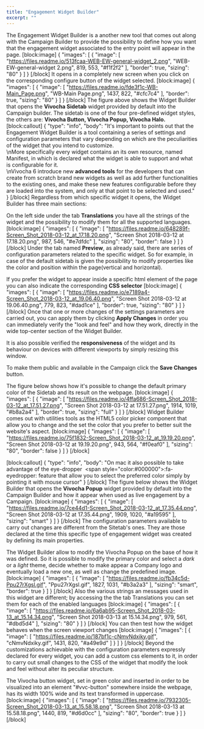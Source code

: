 ```yaml
---
title: "Engagement Widget Builder"
excerpt: ""
---
```

The Engagement Widget Builder is a another new tool that comes out along with the Campaign Builder to provide the possibility to define how you want that the engagement widget associated to the entry point will appear in the page.
[block:image]
{
  "images": [
    {
      "image": [
        "https://files.readme.io/513fcaa-WEB-EW-general-widget_2.png",
        "WEB-EW-general-widget 2.png",
        819,
        553,
        "#f1f2f2"
      ],
      "border": true,
      "sizing": "80"
    }
  ]
}
[/block]
It opens in a completely new screen when you click on the corresponding configure button of the widget selected. 
[block:image]
{
  "images": [
    {
      "image": [
        "https://files.readme.io/fde3f1c-WB-Main_Page.png",
        "WB-Main Page.png",
        1437,
        822,
        "#cfc7c4"
      ],
      "border": true,
      "sizing": "80"
    }
  ]
}
[/block]
The figure above shows the Widget Builder that opens the **Vivocha Sidetab** widget provided by default into the Campaign builder. The sidetab is one of the four pre-defined widget styles, the others are:  **Vivocha Button, Vivocha Popup, Vivocha Halo.**
[block:callout]
{
  "type": "info",
  "body": "It's important to points out that the Engagement Widget Builder is a tool containing a series of settings and configuration parameters that vary depending on which are the peculiarities of the widget that you intend to customize.  <br>\nMore specifically every widget contains an its own resource, named Manifest, in which is declared what the widget is able to support and what is configurable for it. <br>\nVivocha 6 introduce new **advanced tools** for the developers that can create from scratch brand new widgets as well as add further functionalities to the existing ones, and make these new features configurable before they are loaded into the system, and only at that point to be selected and used."
}
[/block]
Regardless from which specific widget it opens, the Widget Builder has three main sections:

On the left side under the tab **Translations** you have all the strings of the widget and the possibility to modify them for all the supported languages.
[block:image]
{
  "images": [
    {
      "image": [
        "https://files.readme.io/648289f-Screen_Shot_2018-03-12_at_17.18.20.png",
        "Screen Shot 2018-03-12 at 17.18.20.png",
        987,
        546,
        "#e7dfdc"
      ],
      "sizing": "80",
      "border": false
    }
  ]
}
[/block]
Under the tab named **Preview**, as already said, there are series of configuration parameters related to the specific widget. So for example, in case of the default sidetab is given the possibility to modify properties like the color and position within the page(vertical and horizontal).

If you prefer the widget to appear inside a specific html element of the page you can also indicate the corresponding **CSS selector**
[block:image]
{
  "images": [
    {
      "image": [
        "https://files.readme.io/e7189a4-Screen_Shot_2018-03-12_at_19.06.40.png",
        "Screen Shot 2018-03-12 at 19.06.40.png",
        779,
        823,
        "#dad1ce"
      ],
      "border": true,
      "sizing": "80"
    }
  ]
}
[/block]
Once that one or more changes of the settings parameters are carried out, you can apply them by clicking  **Apply Changes** in order you can immediately verify the "look and feel" and how they work, directly in the wide top-center section of the Widget Builder. 

It is also possible verified the **responsiveness** of the widget and its behaviour on devices with different viewports by simply resizing this window.

To make them public and available in the Campaign click the **Save Changes** button.

The figure below shows how it's possible to change the default primary color of the Sidetab and its result on the webpage.
[block:image]
{
  "images": [
    {
      "image": [
        "https://files.readme.io/4ffa686-Screen_Shot_2018-03-12_at_17.51.27.png",
        "Screen Shot 2018-03-12 at 17.51.27.png",
        1914,
        1019,
        "#b8a2a4"
      ],
      "border": true,
      "sizing": "full"
    }
  ]
}
[/block]
Widget Builder comes out with utilities tools as the HTML5 color picker component  that allow you to change and the set the color that you prefer to better suit the website's aspect.
[block:image]
{
  "images": [
    {
      "image": [
        "https://files.readme.io/75f1832-Screen_Shot_2018-03-12_at_19.19.20.png",
        "Screen Shot 2018-03-12 at 19.19.20.png",
        943,
        564,
        "#f0eaf0"
      ],
      "sizing": "80",
      "border": false
    }
  ]
}
[/block]

[block:callout]
{
  "type": "info",
  "body": "On mac it also possible to take advantage of the eye-dropper &nbsp;<span style=\"color:#000000\">:fa-eyedropper:</span>&nbsp;feature that allow you to select the preferred color simply by pointing it with mouse cursor"
}
[/block]
The figure below shows the Widget Builder that opens the **Vivocha Popup** widget provided by default into the Campaign Builder and how it appear when used as live engagement by a Campaign.
[block:image]
{
  "images": [
    {
      "image": [
        "https://files.readme.io/7ce44d1-Screen_Shot_2018-03-12_at_17.35.44.png",
        "Screen Shot 2018-03-12 at 17.35.44.png",
        1909,
        1020,
        "#a19595"
      ],
      "sizing": "smart"
    }
  ]
}
[/block]
The configuration parameters available to carry out changes are different from the Sitetab's ones. They are those declared at the time this specific type of engagement widget was created by defining its main properties.

The Widget Builder allow to modify the Vivocha Popup on the base of how it was defined. So it is possible to modify the primary color and select a *dark* or a *light* theme, decide whether to make appear a Company logo and eventually load a new one, as well as change the predefined image.
[block:image]
{
  "images": [
    {
      "image": [
        "https://files.readme.io/fb34c5d-Ppu27rXgsl.gif",
        "Ppu27rXgsl.gif",
        1827,
        1031,
        "#b3a2a3"
      ],
      "sizing": "smart",
      "border": true
    }
  ]
}
[/block]
Also the various strings an messages used in this widget are different; by accessing the the tab Translations you can set them for each of the enabled languages
[block:image]
{
  "images": [
    {
      "image": [
        "https://files.readme.io/6a6ab95-Screen_Shot_2018-03-13_at_15.14.34.png",
        "Screen Shot 2018-03-13 at 15.14.34.png",
        979,
        561,
        "#dbd5d4"
      ],
      "sizing": "80"
    }
  ]
}
[/block]
You can then test how the widget behaves when the screen viewport changes
[block:image]
{
  "images": [
    {
      "image": [
        "https://files.readme.io/187bf1c-cNmvNdxiky.gif",
        "cNmvNdxiky.gif",
        1431,
        820,
        "#a49e9d"
      ]
    }
  ]
}
[/block]
Beyond the customizations achievable with the configuration parameters expressly declared for every widget, you can add a custom css elements to it, in order to carry out small changes to the CSS of the widget that modify the look and feel without alter its peculiar structure.

The Vivocha button widget, set in green color and inserted in order to be visualized into an element "#vvc-button" somewhere inside the webpage, has its width 100% wide and its text transformed in uppercase.
[block:image]
{
  "images": [
    {
      "image": [
        "https://files.readme.io/7932305-Screen_Shot_2018-03-13_at_15.58.18.png",
        "Screen Shot 2018-03-13 at 15.58.18.png",
        1440,
        819,
        "#d6d0cc"
      ],
      "sizing": "80",
      "border": true
    }
  ]
}
[/block]